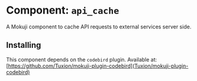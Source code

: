 # Component: `api_cache`

A Mokuji component to cache API requests to external services server side.

## Installing

This component depends on the `codebird` plugin. Available at: [https://github.com/Tuxion/mokuji-plugin-codebird](Tuxion/mokuji-plugin-codebird)